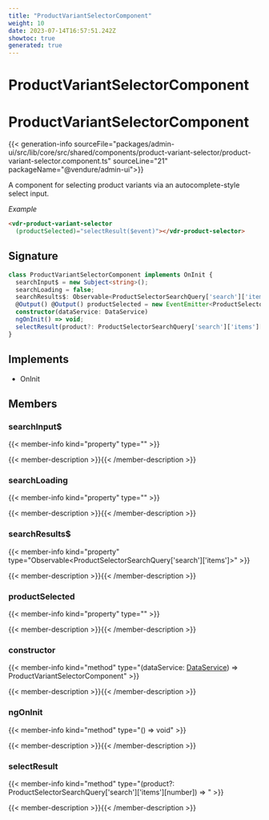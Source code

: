 ```yaml
---
title: "ProductVariantSelectorComponent"
weight: 10
date: 2023-07-14T16:57:51.242Z
showtoc: true
generated: true
---
```

<!-- This file was generated from the Vendure source. Do not modify. Instead, re-run the "docs:build" script -->

# ProductVariantSelectorComponent
<div class="symbol">


# ProductVariantSelectorComponent

{{< generation-info sourceFile="packages/admin-ui/src/lib/core/src/shared/components/product-variant-selector/product-variant-selector.component.ts" sourceLine="21" packageName="@vendure/admin-ui">}}

A component for selecting product variants via an autocomplete-style select input.

*Example*

```HTML
<vdr-product-variant-selector
  (productSelected)="selectResult($event)"></vdr-product-selector>
```

## Signature

```TypeScript
class ProductVariantSelectorComponent implements OnInit {
  searchInput$ = new Subject<string>();
  searchLoading = false;
  searchResults$: Observable<ProductSelectorSearchQuery['search']['items']>;
  @Output() @Output() productSelected = new EventEmitter<ProductSelectorSearchQuery['search']['items'][number]>();
  constructor(dataService: DataService)
  ngOnInit() => void;
  selectResult(product?: ProductSelectorSearchQuery['search']['items'][number]) => ;
}
```
## Implements

 * OnInit


## Members

### searchInput$

{{< member-info kind="property" type=""  >}}

{{< member-description >}}{{< /member-description >}}

### searchLoading

{{< member-info kind="property" type=""  >}}

{{< member-description >}}{{< /member-description >}}

### searchResults$

{{< member-info kind="property" type="Observable&#60;ProductSelectorSearchQuery['search']['items']&#62;"  >}}

{{< member-description >}}{{< /member-description >}}

### productSelected

{{< member-info kind="property" type=""  >}}

{{< member-description >}}{{< /member-description >}}

### constructor

{{< member-info kind="method" type="(dataService: <a href='/admin-ui-api/providers/data-service#dataservice'>DataService</a>) => ProductVariantSelectorComponent"  >}}

{{< member-description >}}{{< /member-description >}}

### ngOnInit

{{< member-info kind="method" type="() => void"  >}}

{{< member-description >}}{{< /member-description >}}

### selectResult

{{< member-info kind="method" type="(product?: ProductSelectorSearchQuery['search']['items'][number]) => "  >}}

{{< member-description >}}{{< /member-description >}}


</div>
